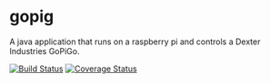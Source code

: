 # gopig
A java application that runs on a raspberry pi and controls a Dexter Industries GoPiGo.

[![Build Status](https://travis-ci.org/alexodonovan/gopig.svg?branch=master)](https://travis-ci.org/alexodonovan/gopig)
[![Coverage Status](https://coveralls.io/repos/github/alexodonovan/gopig/badge.svg?branch=master)](https://coveralls.io/github/alexodonovan/gopig?branch=master)
